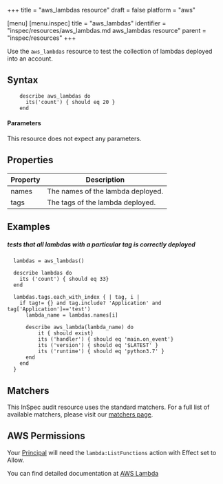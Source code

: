 +++
title = "aws_lambdas resource"
draft = false
platform = "aws"

[menu]
  [menu.inspec]
    title = "aws_lambdas"
    identifier = "inspec/resources/aws_lambdas.md aws_lambdas resource"
    parent = "inspec/resources"
+++


Use the `aws_lambdas` resource to test the collection of lambdas deployed into an account.

## Syntax
````
    describe aws_lambdas do
      its('count') { should eq 20 }
    end
````    
#### Parameters

This resource does not expect any parameters.


## Properties

|Property              | Description|
| ---                  | --- |
|names                 | The names of the lambda deployed. |
|tags                  | The tags of the lambda deployed.  |

## Examples


##### tests that all lambdas with a particular tag is correctly deployed
````
  lambdas = aws_lambdas() 

  describe lambdas do
    its ('count') { should eq 33}    
  end

  lambdas.tags.each_with_index { | tag, i |    
    if tag!= {} and tag.include? 'Application' and tag['Application']=='test')
      lambda_name = lambdas.names[i]
      
      describe aws_lambda(lambda_name) do
          it { should exist}    
          its ('handler') { should eq 'main.on_event'}
          its ('version') { should eq '$LATEST' }
          its ('runtime') { should eq 'python3.7' }
      end
    end
  }

````

## Matchers

This InSpec audit resource uses the standard matchers.  For a full list of available matchers, please visit our [matchers page](https://www.inspec.io/docs/reference/matchers/).


## AWS Permissions

Your [Principal](https://docs.aws.amazon.com/IAM/latest/UserGuide/intro-structure.html#intro-structure-principal) will need the `lambda:ListFunctions` action with Effect set to Allow.

You can find detailed documentation at [AWS Lambda](https://docs.aws.amazon.com/lambda/latest/dg/lambda-api-permissions-ref.html)

